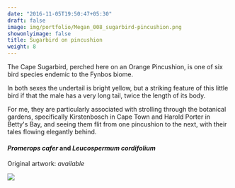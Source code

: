 ```yaml
---
date: "2016-11-05T19:50:47+05:30"
draft: false
image: img/portfolio/Megan_008_sugarbird-pincushion.png
showonlyimage: false
title: Sugarbird on pincushion
weight: 8
---
```


The Cape Sugarbird, perched here on an Orange Pincushion, is one of six bird species endemic to the Fynbos biome. 

<!--more-->

In both sexes the undertail is bright yellow, but a striking feature of this little bird if that the male has a very long tail, twice the length of its body. 

For me, they are particularly associated with strolling through the botanical gardens, specifically Kirstenbosch in Cape Town and Harold Porter in Betty's Bay, and seeing them flit from one pincushion to the next, with their tales flowing elegantly behind.


#### *Promerops cafer* and *Leucospermum cordifolium*
Original artwork: *available*

![][1]

[1]: /img/portfolio/Megan_008_sugarbird-pincushion.png
